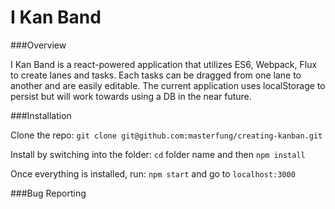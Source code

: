 I Kan Band
=======

###Overview

I Kan Band is a react-powered application that utilizes ES6, Webpack, Flux
to create lanes and tasks. Each tasks can be dragged from one lane to another
and are easily editable. The current application uses localStorage to persist
but will work towards using a DB in the near future.


###Installation

Clone the repo:
`git clone git@github.com:masterfung/creating-kanban.git`

Install by switching into the folder:
`cd` folder name and then `npm install`

Once everything is installed, run:
`npm start` and go to `localhost:3000`

###Bug Reporting
